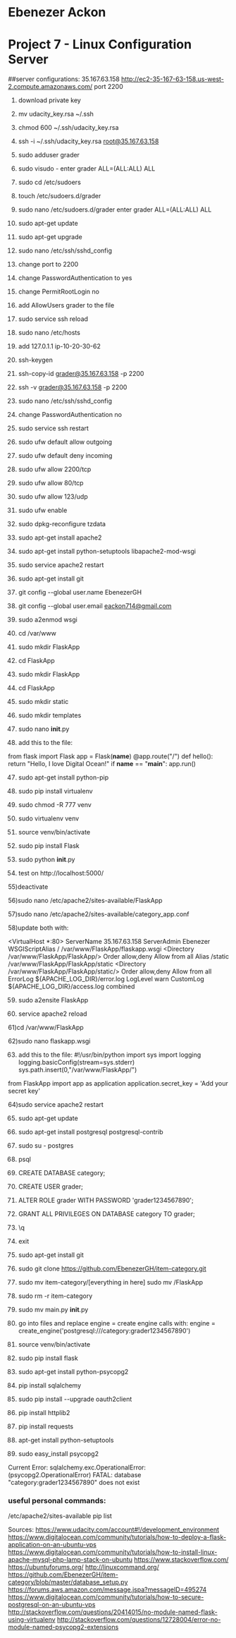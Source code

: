 # Ebenezer Ackon
# Project 7 - Linux Configuration Server

##server configurations:
35.167.63.158
http://ec2-35-167-63-158.us-west-2.compute.amazonaws.com/
port 2200

1) download private key

2) mv udacity_key.rsa ~/.ssh

3) chmod 600 ~/.ssh/udacity_key.rsa

4) ssh -i ~/.ssh/udacity_key.rsa root@35.167.63.158

5) sudo adduser grader

6) sudo visudo - enter grader ALL=(ALL:ALL) ALL

7) sudo cd /etc/sudoers

8) touch /etc/sudoers.d/grader

9) sudo nano /etc/sudoers.d/grader enter grader ALL=(ALL:ALL) ALL

10) sudo apt-get update

11) sudo apt-get upgrade

12) sudo nano /etc/ssh/sshd_config

13) change port to 2200

14) change PasswordAuthentication to yes

15) change PermitRootLogin no

16) add AllowUsers grader to the file

17) sudo service ssh reload

51) sudo nano /etc/hosts

52) add 127.0.1.1 ip-10-20-30-62

18) ssh-keygen

19) ssh-copy-id grader@35.167.63.158 -p 2200

20) ssh -v grader@35.167.63.158 -p 2200

21) sudo nano /etc/ssh/sshd_config

22) change PasswordAuthentication no

23) sudo service ssh restart

24) sudo ufw default allow outgoing

25) sudo ufw default deny incoming

26) sudo ufw allow 2200/tcp

27) sudo ufw allow 80/tcp

28) sudo ufw allow 123/udp

29) sudo ufw enable

30) sudo dpkg-reconfigure tzdata

31) sudo apt-get install apache2

32) sudo apt-get install python-setuptools libapache2-mod-wsgi

33) sudo service apache2 restart

34) sudo apt-get install git

35) git config --global user.name EbenezerGH

36) git config --global user.email eackon714@gmail.com

37) sudo a2enmod wsgi

38) cd /var/www

39) sudo mkdir FlaskApp

40) cd FlaskApp

41) sudo mkdir FlaskApp

42) cd FlaskApp

43) sudo mkdir static

44) sudo mkdir templates

45) sudo nano __init__.py

46) add this to the file:

from flask import Flask
app = Flask(__name__)
@app.route("/")
def hello():
    return "Hello, I love Digital Ocean!"
if __name__ == "__main__":
    app.run()

47) sudo apt-get install python-pip

48) sudo pip install virtualenv

49) sudo chmod -R 777 venv

50) sudo virtualenv venv

51) source venv/bin/activate

52) sudo pip install Flask

53) sudo python __init__.py

54) test on http://localhost:5000/

55)deactivate

56)sudo nano /etc/apache2/sites-available/FlaskApp

57)sudo nano /etc/apache2/sites-available/category_app.conf

58)update both with:

<VirtualHost *:80>
                ServerName 35.167.63.158
                ServerAdmin Ebenezer
                WSGIScriptAlias / /var/www/FlaskApp/flaskapp.wsgi
                <Directory /var/www/FlaskApp/FlaskApp/>
                        Order allow,deny
                        Allow from all
                </Directory>
                Alias /static /var/www/FlaskApp/FlaskApp/static
                <Directory /var/www/FlaskApp/FlaskApp/static/>
                        Order allow,deny
                        Allow from all
                </Directory>
                ErrorLog ${APACHE_LOG_DIR}/error.log
                LogLevel warn
                CustomLog ${APACHE_LOG_DIR}/access.log combined
</VirtualHost>

59) sudo a2ensite FlaskApp

60) service apache2 reload

61)cd /var/www/FlaskApp

62)sudo nano flaskapp.wsgi

63) add this to the file: #!/usr/bin/python
import sys
import logging
logging.basicConfig(stream=sys.stderr)
sys.path.insert(0,"/var/www/FlaskApp/")

from FlaskApp import app as application
application.secret_key = 'Add your secret key'

64)sudo service apache2 restart

65) sudo apt-get update

66) sudo apt-get install postgresql postgresql-contrib

67) sudo su - postgres

68) psql

69) CREATE DATABASE category;

70) CREATE USER grader;

71) ALTER ROLE grader WITH PASSWORD 'grader1234567890';

72) GRANT ALL PRIVILEGES ON DATABASE category TO grader;

73) \q

74) exit

75) sudo apt-get install git

76) sudo git clone https://github.com/EbenezerGH/item-category.git

77) sudo mv item-category/[everything in here] sudo mv /FlaskApp

78) sudo rm -r item-category

79) sudo mv main.py __init__.py

80) go into files and replace engine = create engine calls with:
engine = create_engine('postgresql:///category:grader1234567890')

81) source venv/bin/activate

82) sudo pip install flask

83) sudo apt-get install python-psycopg2

84) pip install sqlalchemy

85) sudo pip install --upgrade oauth2client

86) pip install httplib2

87) pip install requests

88) apt-get install python-setuptools

89) sudo easy_install psycopg2

Current Error:
sqlalchemy.exc.OperationalError: (psycopg2.OperationalError) FATAL:  database "category:grader1234567890" does not exist

### useful personal commands:
/etc/apache2/sites-available
pip list


Sources:
https://www.udacity.com/account#!/development_environment
https://www.digitalocean.com/community/tutorials/how-to-deploy-a-flask-application-on-an-ubuntu-vps
https://www.digitalocean.com/community/tutorials/how-to-install-linux-apache-mysql-php-lamp-stack-on-ubuntu
https://www.stackoverflow.com/
https://ubuntuforums.org/
http://linuxcommand.org/
https://github.com/EbenezerGH/item-category/blob/master/database_setup.py
https://forums.aws.amazon.com/message.jspa?messageID=495274
https://www.digitalocean.com/community/tutorials/how-to-secure-postgresql-on-an-ubuntu-vps
http://stackoverflow.com/questions/20414015/no-module-named-flask-using-virtualenv
http://stackoverflow.com/questions/12728004/error-no-module-named-psycopg2-extensions